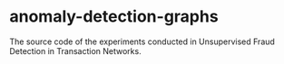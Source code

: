 # anomaly-detection-graphs
The source code of the experiments conducted in Unsupervised Fraud Detection in Transaction Networks.

